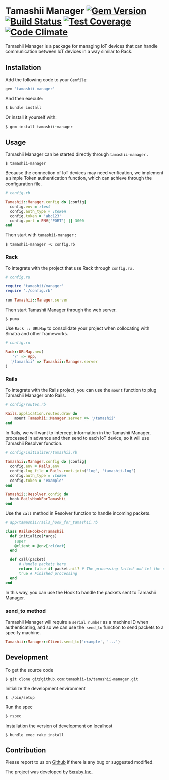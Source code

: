 Tamashii Manager [![Gem Version](https://badge.fury.io/rb/tamashii-manager.svg)](https://badge.fury.io/rb/tamashii-manager) [![Build Status](https://travis-ci.org/tamashii-io/tamashii-manager.svg?branch=master)](https://travis-ci.org/tamashii-io/tamashii-manager) [![Test Coverage](https://codeclimate.com/github/tamashii-io/tamashii-manager/badges/coverage.svg)](https://codeclimate.com/github/tamashii-io/tamashii-manager/coverage) [![Code Climate](https://codeclimate.com/github/tamashii-io/tamashii-manager/badges/gpa.svg)](https://codeclimate.com/github/tamashii-io/tamashii-manager)
===

Tamashii Manager is a package for managing IoT devices that can handle communication between IoT devices in a way similar to Rack.

## Installation

Add the following code to your `Gemfile`:

```ruby
gem 'tamashii-manager'
```

And then execute:
```ruby
$ bundle install
```

Or install it yourself with:
```ruby
$ gem install tamashii-manager
```

## Usage

Tamashii Manager can be started directly through `tamashii-manager` .

    $ tamashii-manager

Because the connection of IoT devices may need verification, we implement a simple Token authentication function, which can achieve through the configuration file.

```ruby
# config.rb

Tamashii::Manager.config do |config|
  config.env = :test
  config.auth_type = :token
  config.token = 'abc123'
  config.port = ENV['PORT'] || 3000
end
```

Then start with `tamashii-manager` :

    $ tamashii-manager -C config.rb

### Rack

To integrate with the project that use Rack through `config.ru` .

```ruby
# config.ru

require 'tamashii/manager'
require './config.rb'

run Tamashii::Manager.server
```

Then start Tamashii Manager through the web server.

    $ puma

Use `Rack :: URLMap` to consolidate your project when collocating with Sinatra and other frameworks.

```ruby
# config.ru

Rack::URLMap.new(
   '/' => App,
  '/tamashii' => Tamashii::Manager.server
)
```

### Rails

To integrate with the Rails project, you can use the `mount` function to plug Tamashii Manager onto Rails.

```ruby
# config/routes.rb

Rails.application.routes.draw do
    mount Tamashii::Manager.server => '/tamashii'
end
```

In Rails, we will want to intercept information in the Tamashii Manager, processed in advance and then send to each IoT device, so it will use Tamashii Resolver function.

```ruby
# config/initializer/tamashii.rb

Tamashii::Manager.config do |config|
  config.env = Rails.env
  config.log_file = Rails.root.join('log', 'tamashii.log')
  config.auth_type = :token
  config.token = 'example'
end

Tamashii::Resolver.config do
  hook RailsHookForTamashii
end
```

Use the `call` method in Resolver function to handle incoming packets.

```ruby
# app/tamashii/rails_hook_for_tamashii.rb

class RailsHookForTamashii
  def initialize(*args)
    super
    @client = @env[:client]
  end

  def call(packet)
      # Handle packets here
      return false if packet.nil? # The processing failed and let the other Handler go on
      true # Finished processing
  end
end
```

In this way, you can use the Hook to handle the packets sent to Tamashii Manager.

### send_to method

Tamashii Manager will require a `serial number` as a machine ID when authenticating, and so we can use the` send_to` function to send packets to a specify machine.

```ruby
Tamashii::Manager::Client.send_to('example', '...')
```

## Development

To get the source code

    $ git clone git@github.com:tamashii-io/tamashii-manager.git

Initialize the development environment

    $ ./bin/setup

Run the spec

    $ rspec

Installation the version of development on localhost

    $ bundle exec rake install

## Contribution

Please report to us on [Github](https://github.com/tamashii-io/tamashii-manager) if there is any bug or suggested modified.

The project was developed by [5xruby Inc.](https://5xruby.tw/)

